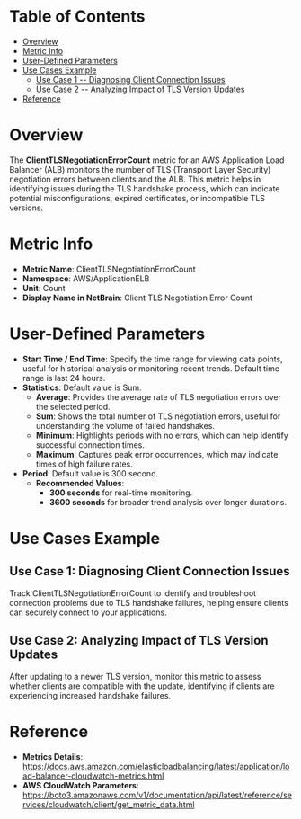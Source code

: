 # Table of Contents
- [Overview](#overview)
- [Metric Info](#metric-info)
- [User-Defined Parameters](#user-defined-parameters)
- [Use Cases Example](#example)
    - [Use Case 1 -- Diagnosing Client Connection Issues](#example-1) 
    - [Use Case 2 -- Analyzing Impact of TLS Version Updates](#example-2)
- [Reference](#reference)

# Overview <a name="overview"></a>
The <b>ClientTLSNegotiationErrorCount</b> metric for an AWS Application Load Balancer (ALB) monitors the number of TLS (Transport Layer Security) negotiation errors between clients and the ALB. This metric helps in identifying issues during the TLS handshake process, which can indicate potential misconfigurations, expired certificates, or incompatible TLS versions.

# Metric Info <a name="metric-info"></a>
* <b>Metric Name</b>: ClientTLSNegotiationErrorCount
* <b>Namespace</b>: AWS/ApplicationELB
* <b>Unit</b>: Count
* <b>Display Name in NetBrain</b>: Client TLS Negotiation Error Count

# User-Defined Parameters <a name="user-defined-parameters"></a>
* <b>Start Time / End Time</b>: Specify the time range for viewing data points, useful for historical analysis or monitoring recent trends. Default time range is last 24 hours.
* <b>Statistics</b>: Default value is Sum.
  * <b>Average</b>: Provides the average rate of TLS negotiation errors over the selected period.
  * <b>Sum</b>: Shows the total number of TLS negotiation errors, useful for understanding the volume of failed handshakes.
  * <b>Minimum</b>: Highlights periods with no errors, which can help identify successful connection times.
  * <b>Maximum</b>: Captures peak error occurrences, which may indicate times of high failure rates.
* <b>Period</b>: Default value is 300 second.
  * <b>Recommended Values</b>:
    * <b>300 seconds</b> for real-time monitoring.
    * <b>3600 seconds</b> for broader trend analysis over longer durations.

# Use Cases Example <a name="example"></a>
## Use Case 1: Diagnosing Client Connection Issues <a name="example-1"></a>
Track ClientTLSNegotiationErrorCount to identify and troubleshoot connection problems due to TLS handshake failures, helping ensure clients can securely connect to your applications.



## Use Case 2: Analyzing Impact of TLS Version Updates <a name="example-2"></a>
After updating to a newer TLS version, monitor this metric to assess whether clients are compatible with the update, identifying if clients are experiencing increased handshake failures.




# Reference <a name="reference"></a>
* <b>Metrics Details</b>: https://docs.aws.amazon.com/elasticloadbalancing/latest/application/load-balancer-cloudwatch-metrics.html
* <b>AWS CloudWatch Parameters</b>: https://boto3.amazonaws.com/v1/documentation/api/latest/reference/services/cloudwatch/client/get_metric_data.html